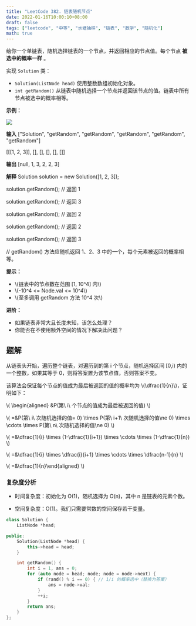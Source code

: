 ```yaml
---
title: "LeetCode 382. 链表随机节点"
date: 2022-01-16T10:00:10+08:00
draft: false
tags: ["leetcode", "中等", "水塘抽样", "链表", "数学", "随机化"]
math: true
---
```


给你一个单链表，随机选择链表的一个节点，并返回相应的节点值。每个节点 **被选中的概率一样** 。

<!--more-->

实现 `Solution` 类：

- `Solution(ListNode head)` 使用整数数组初始化对象。
- `int getRandom()` 从链表中随机选择一个节点并返回该节点的值。链表中所有节点被选中的概率相等。

**示例：**

![](https://tategotoazarasi.github.io/images/getrand-linked-list.jpg)

**输入**
["Solution", "getRandom", "getRandom", "getRandom", "getRandom", "getRandom"]

[[[1, 2, 3]], [], [], [], [], []]

**输出**
[null, 1, 3, 2, 2, 3]

**解释**
Solution solution = new Solution([1, 2, 3]);

solution.getRandom(); // 返回 1

solution.getRandom(); // 返回 3

solution.getRandom(); // 返回 2

solution.getRandom(); // 返回 2

solution.getRandom(); // 返回 3

// getRandom() 方法应随机返回 1、2、3 中的一个，每个元素被返回的概率相等。

**提示：**

- \\(链表中的节点数在范围 [1, 10^4] 内\\)
- \\(-10^4 <= Node.val <= 10^4\\)
- \\(至多调用 getRandom 方法 10^4 次\\)

**进阶：**

- 如果链表非常大且长度未知，该怎么处理？
- 你能否在不使用额外空间的情况下解决此问题？

## 题解

从链表头开始，遍历整个链表，对遍历到的第 i 个节点，随机选择区间 [0,i) 内的一个整数，如果其等于 0，则将答案置为该节点值，否则答案不变。

该算法会保证每个节点的值成为最后被返回的值的概率均为 \\(\dfrac{1}{n}\\)，证明如下：

\\( \begin{aligned} &P(第\ i\ 个节点的值成为最后被返回的值) \\)

\\( =&P(第\ i\ 次随机选择的值= 0) \times P(第\ i+1\ 次随机选择的值\ne 0) \times \cdots \times P(第\ n\ 次随机选择的值\ne 0) \\)

\\( =&\dfrac{1}{i} \times (1-\dfrac{1}{i+1}) \times \cdots \times (1-\dfrac{1}{n}) \\)

\\( =&\dfrac{1}{i} \times \dfrac{i}{i+1} \times \cdots \times \dfrac{n-1}{n} \\)

\\( =&\dfrac{1}{n}\end{aligned} \\)

### 复杂度分析

- 时间复杂度：初始化为 O(1)，随机选择为 O(n)，其中 n 是链表的元素个数。

- 空间复杂度：O(1)。我们只需要常数的空间保存若干变量。

```cpp
class Solution {
    ListNode *head;

public:
    Solution(ListNode *head) {
        this->head = head;
    }

    int getRandom() {
        int i = 1, ans = 0;
        for (auto node = head; node; node = node->next) {
            if (rand() % i == 0) { // 1/i 的概率选中（替换为答案）
                ans = node->val;
            }
            ++i;
        }
        return ans;
    }
};
```
